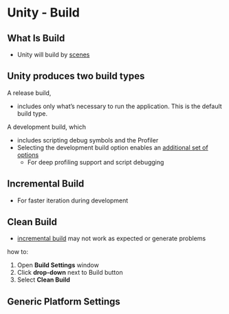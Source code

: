 # Unity - Build

## What Is Build

- Unity will build by [scenes](unity-scene.md)

## Unity produces two build types

A release build, 

- includes only what’s necessary to run the application. This is the default build type.

A development build, which 

- includes scripting debug symbols and the Profiler
- Selecting the development build option enables an [additional set of options](#generic-platform-settings)
  - For deep profiling support and script debugging

## Incremental Build

- For faster iteration during development

## Clean Build

- [incremental build](#incremental-build) may not work as expected or generate problems

how to:

1. Open **Build Settings** window
2. Click **drop-down** next to Build button
3. Select **Clean Build**

## Generic Platform Settings

